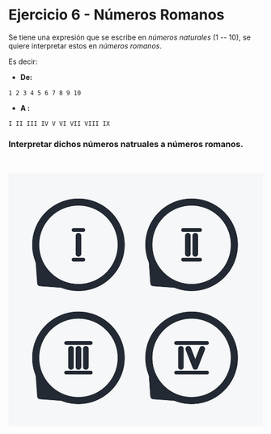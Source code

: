 # Ejercicio 6 - Números Romanos

Se tiene una expresión que se escribe en *números naturales* (1 -- 10), se quiere interpretar estos en *números romanos*.

Es decir:</br>
- **De:**</br>
```
1 2 3 4 5 6 7 8 9 10
```
- **A :**</br>
```
I II III IV V VI VII VIII IX 
```
### Interpretar dichos números natruales a números romanos.</br>
 </br>
 <p align="center">
    <img src="https://github.com/AleS900/prueba/blob/master/assets/roamn.jpg" />
 </p>
